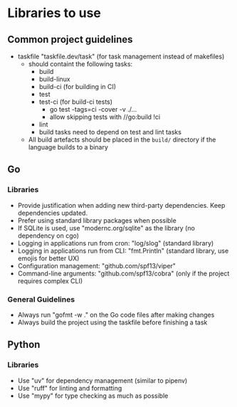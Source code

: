 # Libraries to use

## Common project guidelines

- taskfile "taskfile.dev/task" (for task management instead of makefiles)
  - should containt the following tasks:
    - build
    - build-linux
    - build-ci (for building in CI)
    - test
    - test-ci (for build-ci tests)
      - go test -tags=ci -cover -v ./...
      - allow skipping tests with //go:build !ci
    - lint
    - build tasks need to depend on test and lint tasks
  - All build artefacts should be placed in the `build/` directory if the language builds to a binary

## Go

### Libraries

- Provide justification when adding new third-party dependencies. Keep dependencies updated.
- Prefer using standard library packages when possible
- If SQLite is used, use "modernc.org/sqlite" as the library (no dependency on cgo)
- Logging in applications run from cron: "log/slog" (standard library)
- Logging in applications run from CLI: "fmt.Println" (standard library, use emojis for better UX)
- Configuration management: "github.com/spf13/viper"
- Command-line arguments: "github.com/spf13/cobra" (only if the project requires complex CLI)

### General Guidelines

- Always run "gofmt -w ." on the Go code files after making changes
- Always build the project using the taskfile before finishing a task

## Python

### Libraries

- Use "uv" for dependency management (similar to pipenv)
- Use "ruff" for linting and formatting
- Use "mypy" for type checking as much as possible
